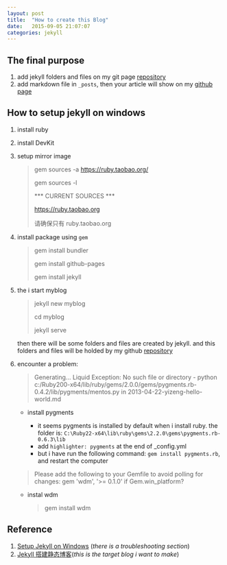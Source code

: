 ```yaml
---
layout: post
title:  "How to create this Blog"
date:   2015-09-05 21:07:07
categories: jekyll
---
```


## The final purpose
1. add jekyll folders and files on my git page [repository](https://github.com/ray525/ray525.github.io)
2. add markdown file in `_posts`, then your article will show on my [github page](http://ray525.github.io/)

## How to setup jekyll on windows
1. install ruby
2. install DevKit
3. setup mirror image
	> gem sources -a https://ruby.taobao.org/
	>  
    > gem sources -l
    >
    >*** CURRENT SOURCES ***
    >
    >https://ruby.taobao.org
    >
    >请确保只有 ruby.taobao.org

4. install package using  `gem` 
	>gem install bundler
	>
	>gem install github-pages
	>
	>gem install jekyll
    
5. the i start myblog
	> jekyll new myblog
	> 
	> cd myblog
	> 
	> jekyll serve

 	then there will be some folders and files are created by jekyll. and this folders and files will be holded by my github [repository](https://github.com/ray525/ray525.github.io)

6. encounter a problem:

    > Generating... Liquid Exception: No such file or directory - python c:/Ruby200-x64/lib/ruby/gems/2.0.0/gems/pygments.rb-0.4.2/lib/pygments/mentos.py in 2013-04-22-yizeng-hello-world.md

    - install pygments

        * it seems pygments is installed by default when i install ruby. the folder is: `C:\Ruby22-x64\lib\ruby\gems\2.2.0\gems\pygments.rb-0.6.3\lib`
        * add `highlighter: pygments` at the end of _config.yml
        * but i have run the following command: `gem install pygments.rb`, and restart the computer

	> Please add the following to your Gemfile to avoid polling for changes:
 gem 'wdm', '>= 0.1.0' if Gem.win_platform?
    
    - instal wdm
    	> gem install wdm
    
## Reference
1. [Setup Jekyll on Windows](http://yizeng.me/2013/05/10/setup-jekyll-on-windows/#install-ruby) (*there is a troubleshooting section*)
2. [Jekyll 搭建静态博客](http://gaohaoyang.github.io/2015/02/15/create-my-blog-with-jekyll/)(*this is the target blog i want to make*)